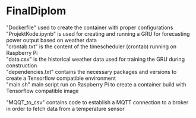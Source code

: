 # FinalDiplom

"Dockerfile" used to create the container with proper configurations <br>
"ProjektKode.ipynb" is used for creating and running a GRU for forecasting power output based on weather data <br>
"crontab.txt" is the content of the timescheduler (crontab) running on Raspberry Pi <br>
"data.csv" is the historical weather data used for training the GRU during construction <br>
"dependencies.txt" contains the necessary packages and versions to create a Tensorflow compatible environment <br>
"main.sh" main script run on Raspberry Pi to create a container build with Tensorflow compatible image <br>

"MQQT_to_csv" contains code to establish a MQTT connection to a broker in order to fetch data from a temperature sensor
